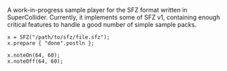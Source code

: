 A work-in-progress sample player for the SFZ format written in SuperCollider. Currently, it implements some of SFZ v1, containing enough critical features to handle a good number of simple sample packs.

    x = SFZ("/path/to/sfz/file.sfz");
    x.prepare { "done".postln };

    x.noteOn(64, 60);
    x.noteOff(64, 60);